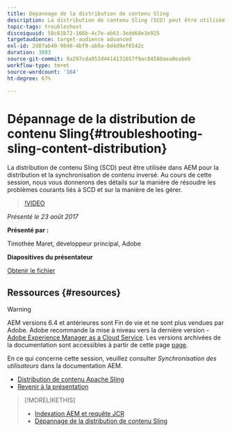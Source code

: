 ```yaml
---
title: Dépannage de la distribution de contenu Sling
description: La distribution de contenu Sling (SCD) peut être utilisée dans AEM pour la distribution et la synchronisation de contenu inversé. Au cours de cette session, nous vous donnerons des détails sur la manière de résoudre les problèmes courants liés à SCD et sur la manière de les gérer.
topic-tags: troubleshoot
discoiquuid: 58c61b72-166b-4c7e-ab63-3edd68e3e925
targetaudience: target-audience advanced
exl-id: 2d87ab40-9848-4bf9-ab9a-8d4d9ef6542c
duration: 3093
source-git-commit: 9a297cda953d4414131657f9ac84580aea0eabeb
workflow-type: tm+mt
source-wordcount: '164'
ht-degree: 67%

---
```


# Dépannage de la distribution de contenu Sling{#troubleshooting-sling-content-distribution}

La distribution de contenu Sling (SCD) peut être utilisée dans AEM pour la distribution et la synchronisation de contenu inversé. Au cours de cette session, nous vous donnerons des détails sur la manière de résoudre les problèmes courants liés à SCD et sur la manière de les gérer.

>[!VIDEO](https://video.tv.adobe.com/v/19451/?quality=9)

*Présenté le 23 août 2017*

**Présenté par :**

Timothée Maret, développeur principal, Adobe

**Diapositives du présentateur**

[Obtenir le fichier](assets/aem-gems-scd.pdf)

## Ressources {#resources}

>[!WARNING]
>
>AEM versions 6.4 et antérieures sont Fin de vie et ne sont plus vendues par Adobe.  Adobe recommande la mise à niveau vers la dernière version - [Adobe Experience Manager as a Cloud Service](https://experienceleague.adobe.com/docs/experience-manager-cloud-service.html?lang=fr).  Les versions archivées de la documentation sont accessibles à partir de cette page [page](https://experienceleague.adobe.com/docs/experience-manager-release-information/aem-release-updates/previous-updates/aem-previous-versions.html?lang=fr).
>
>En ce qui concerne cette session, veuillez consulter *Synchronisation des utilisateurs* dans la documentation AEM.

* [Distribution de contenu Apache Sling](https://sling.apache.org/documentation/bundles/content-distribution.html)
* [Revenir à la présentation](https://helpx.adobe.com/fr/experience-manager/kt/eseminars/gems/aem-index.html)

>[!MORELIKETHIS]
>
>* [Indexation AEM et requête JCR](aem-indexing-jcr-query.md)
>* [Dépannage de la distribution de contenu Sling](aem-troubleshooting-sling.md)
